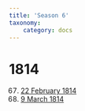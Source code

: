 ```yaml
---
title: 'Season 6'
taxonomy:
    category: docs
---
```


# 1814

67. [22 February 1814](meeting-67)
68. [9 March 1814](meeting-68)
